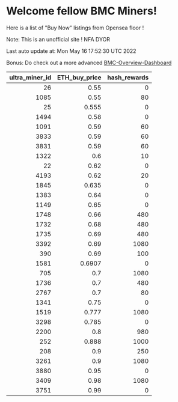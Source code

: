 # Welcome fellow BMC Miners!
Here is a list of "Buy Now" listings from Opensea floor !

Note: This is an unofficial site ! NFA DYOR

Last auto update at: Mon May 16 17:52:30 UTC 2022

Bonus: Do check out a more advanced [BMC-Overview-Dashboard](https://dune.com/defifunk/BMC-Overview-Dashboard)


|   ultra_miner_id |   ETH_buy_price |   hash_rewards |
|-----------------:|----------------:|---------------:|
|               26 |          0.55   |              0 |
|             1085 |          0.55   |             80 |
|               25 |          0.555  |              0 |
|             1494 |          0.58   |              0 |
|             1091 |          0.59   |             60 |
|             3833 |          0.59   |             60 |
|             3831 |          0.59   |             60 |
|             1322 |          0.6    |             10 |
|               22 |          0.62   |              0 |
|             4193 |          0.62   |             20 |
|             1845 |          0.635  |              0 |
|             1383 |          0.64   |              0 |
|             1149 |          0.65   |              0 |
|             1748 |          0.66   |            480 |
|             1732 |          0.68   |            480 |
|             1735 |          0.69   |            480 |
|             3392 |          0.69   |           1080 |
|              390 |          0.69   |            100 |
|             1581 |          0.6907 |              0 |
|              705 |          0.7    |           1080 |
|             1736 |          0.7    |            480 |
|             2767 |          0.7    |             80 |
|             1341 |          0.75   |              0 |
|             1519 |          0.777  |           1080 |
|             3298 |          0.785  |              0 |
|             2200 |          0.8    |            980 |
|              252 |          0.888  |           1000 |
|              208 |          0.9    |            250 |
|             3261 |          0.9    |           1080 |
|             3880 |          0.95   |              0 |
|             3409 |          0.98   |           1080 |
|             3751 |          0.99   |              0 |